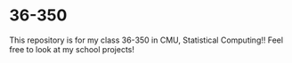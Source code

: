 # 36-350
This repository is for my class 36-350 in CMU, Statistical Computing!! Feel free to look at my school projects!
